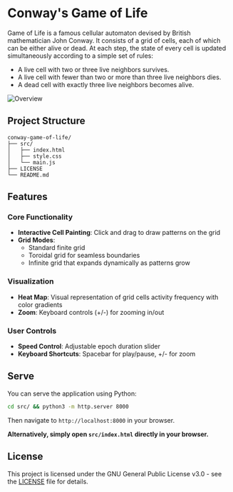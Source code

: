 # Conway's Game of Life

Game of Life is a famous cellular automaton devised by British mathematician John Conway. It consists of a grid of cells, each of which can be either alive or dead. At each step, the state of every cell is updated simultaneously according to a simple set of rules:

- A live cell with two or three live neighbors survives.
- A live cell with fewer than two or more than three live neighbors dies.
- A dead cell with exactly three live neighbors becomes alive.

![Overview](res/overview.gif)

## Project Structure

```
conway-game-of-life/
├── src/
│   ├── index.html
│   ├── style.css
│   └── main.js
├── LICENSE  
└── README.md            
```

## Features

### Core Functionality

- **Interactive Cell Painting**: Click and drag to draw patterns on the grid
- **Grid Modes**: 
  - Standard finite grid
  - Toroidal grid for seamless boundaries
  - Infinite grid that expands dynamically as patterns grow

### Visualization
- **Heat Map**: Visual representation of grid cells activity frequency with color gradients
- **Zoom**: Keyboard controls (+/-) for zooming in/out

### User Controls
- **Speed Control**: Adjustable epoch duration slider
- **Keyboard Shortcuts**: Spacebar for play/pause, +/- for zoom

## Serve

You can serve the application using Python:

```bash
cd src/ && python3 -m http.server 8000
```

Then navigate to `http://localhost:8000` in your browser.

**Alternatively, simply open `src/index.html` directly in your browser.**

## License

This project is licensed under the GNU General Public License v3.0 - see the [LICENSE](LICENSE) file for details.